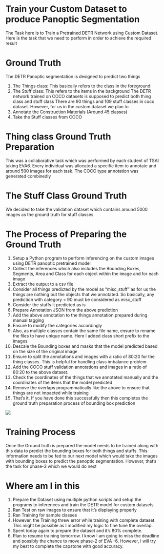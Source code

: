 Train your Custom Dataset to produce Panoptic Segmentation 
==============================================================
The Task here is to Train a Pretrained DETR Network using Custom Dataset. Here is the task that we need to perform in order to achieve the required result 

# Ground Truth
The DETR Panoptic segmentation is designed to predict two things 
1.	The Things class: This basically refers to the class in the foreground 
2.	The Stuff class: This refers to the items in the background 
The DETR network trained on COCO datasets is supposed to predict both thing class and stuff class 
There are 90 things and 109 stuff classes in coco dataset. However, for us in the custom dataset we plan to 
1.	Annotate the Construction Materials (Around 45 classes)
2.	Take the Stuff classes from COCO

# Thing class Ground Truth Preparation 
This was a collaborative task which was performed by each student of TSAI taking EVA6. Every individual was allocated a specific item to annotate and around 500 images for each task. The COCO type annotation was generated combinedly

# The Stuff Class Ground Truth
We decided to take the validation dataset which contains around 5000 images as the ground truth for stuff classes 

# The Process of Preparing the Ground Truth

1.	Setup a Python program to perform inferencing on the custom images using DETR panoptic pretrained model 
2.	Collect the inferences which also includes the Bounding Boxes, Segments, Area and Class for each object within the image and for each image 
3.	Extract the output to a csv file 
4.	Consider all things predicted by the model as “misc_stuff” as for us the things are nothing but the objects that we annotated. So basically, any prediction with category < 90 must be considered as misc_stuff 
5.	Consider the stuffs it predicted as is
6.	Prepare Annotation JSON from the above prediction 
7.	Add the above annotation to the things annotation prepared during manual tagging 
8.	Ensure to modify the categories accordingly 
9.	Also, as multiple classes contain the same file name, ensure to rename the files to have unique name. Here I added class short prefix to the images 
10.	Descale the Bounding boxes and masks that the model predicted based on the size of the original image 
11.	Ensure to split the annotations and images with a ratio of 80:20 for the thing classes. This is helpful for handling class imbalance problem 
12.	Add the COCO stuff validation annotations and images in a ratio of 80:20 to the above dataset.
13.	Check the coordinates of the things that we annotated manually and the coordinates of the items that the model predicted 
14.	Remove the overlaps programmatically like the above to ensure that things are not impacted while training 
15.	That’s it. If you have done this successfully then this completes the ground truth preparation process of bounding box prediction 


![](images/false_image.png')

# Training Process
Once the Ground truth is prepared the model needs to be trained along with this data to predict the bounding boxes for both things and stuffs. This information needs to be fed to our next model which would take the images with bounding boxes to predict the panoptic segmentation. However, that’s the task for phase-3 which we would do next 

# Where am I in this 
1.	Prepare the Dataset using multiple python scripts and setup the programs to inferences and train the DETR model for custom datasets 
2.	Ran Test on raw images to ensure that it’s displaying properly 
3.	Ran Training for sample classes 
4.	However, the Training threw error while training with complete dataset. This might be possible as I modified my logic to fine tune the overlap. 
5.	Spent today again to prepare the dataset and it’s 80% complete. 
6.	Plan to resume training tomorrow. I know I am going to miss the deadline and possibly the chance to move phase-2 of EVA -6. However, I will try my best to complete the capstone with good accuracy. 
